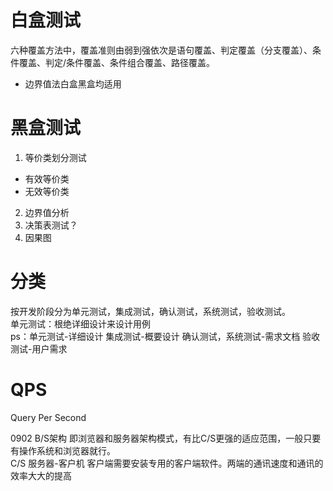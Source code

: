 # 白盒测试  
六种覆盖方法中，覆盖准则由弱到强依次是语句覆盖、判定覆盖（分支覆盖）、条件覆盖、判定/条件覆盖、条件组合覆盖、路径覆盖。  
* 边界值法白盒黑盒均适用  

# 黑盒测试
1. 等价类划分测试
* 有效等价类
* 无效等价类
2. 边界值分析
3. 决策表测试？
4. 因果图

# 分类  
按开发阶段分为单元测试，集成测试，确认测试，系统测试，验收测试。  
单元测试：根绝详细设计来设计用例  
ps：单元测试-详细设计 集成测试-概要设计 确认测试，系统测试-需求文档 验收测试-用户需求  
# QPS
Query Per Second  

0902
B/S架构 即浏览器和服务器架构模式，有比C/S更强的适应范围，一般只要有操作系统和浏览器就行。  
C/S 服务器-客户机  客户端需要安装专用的客户端软件。两端的通讯速度和通讯的效率大大的提高
